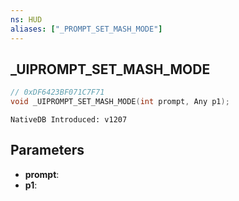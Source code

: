 ```yaml
---
ns: HUD
aliases: ["_PROMPT_SET_MASH_MODE"]
---
```

## _UIPROMPT_SET_MASH_MODE

```c
// 0xDF6423BF071C7F71
void _UIPROMPT_SET_MASH_MODE(int prompt, Any p1);
```

```
NativeDB Introduced: v1207
```

## Parameters
* **prompt**:
* **p1**:

